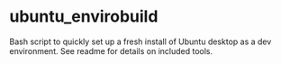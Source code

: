 # ubuntu_envirobuild
Bash script to quickly set up a fresh install of Ubuntu desktop as a dev environment. See readme for details on included tools.
